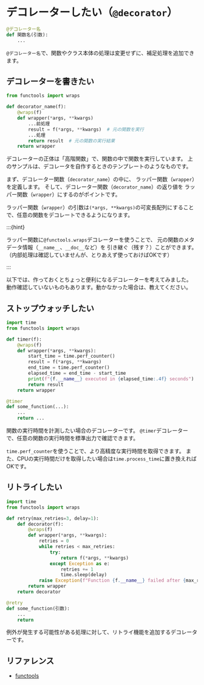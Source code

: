 # デコレーターしたい（`@decorator`）

```python
@デコレーター名
def 関数名(引数):
    ...
```

`@デコレーター名`で、関数やクラス本体の処理は変更せずに、補足処理を追加できます。

## デコレーターを書きたい

```python
from functools import wraps

def decorator_name(f):
    @wraps(f)
    def wrapper(*args, **kwargs)
        ...前処理
        result = f(*args, **kwargs)  # 元の関数を実行
        ...処理
        return result  # 元の関数の実行結果
    return wrapper
```

デコレーターの正体は「高階関数」で、関数の中で関数を実行しています。
上のサンプルは、デコレータを自作するときのテンプレートのようなものです。

まず、デコレーター関数（`decorator_name`）の中に、
ラッパー関数（`wrapper`）を定義します。
そして、デコレーター関数（`decorator_name`）の返り値を
ラッパー関数（`wrapper`）にするのがポイントです。

ラッパー関数（`wrapper`）の引数は`(*args, **kwargs)`の可変長配列にすることで、任意の関数をデコレートできるようになります。

:::{hint}

ラッパー関数に`@functools.wraps`デコレーターを使うことで、
元の関数のメタデータ情報（`__name__`、`__doc__`など）を
引き継ぐ（残す？）ことができます。
（内部処理は確認していませんが、とりあえず使っておけばOKです）

:::

以下では、作っておくとちょっと便利になるデコレーターを考えてみました。
動作確認していないものもあります。動かなかった場合は、教えてください。

## ストップウォッチしたい

```python
import time
from functools import wraps

def timer(f):
    @wraps(f)
    def wrapper(*args, **kwargs):
        start_time = time.perf_counter()
        result = f(*args, **kwargs)
        end_time = time.perf_counter()
        elapsed_time = end_time - start_time
        print(f"{f.__name__} executed in {elapsed_time:.4f} seconds")
        return result
    return wrapper

@timer
def some_function(...):
    ...
    return ...
```

関数の実行時間を計測したい場合のデコレーターです。
`@timer`デコレーターで、任意の関数の実行時間を標準出力で確認できます。

`time.perf_counter`を使うことで、より高精度な実行時間を取得できます。
また、CPUの実行時間だけを取得したい場合は`time.process_time`に置き換えればOKです。

## リトライしたい

```python
import time
from functools import wraps

def retry(max_retries=3, delay=1):
    def decorator(f):
        @wraps(f)
        def wrapper(*args, **kwargs):
            retries = 0
            while retries < max_retries:
                try:
                    return f(*args, **kwargs)
                except Exception as e:
                    retries += 1
                    time.sleep(delay)
            raise Exception(f"Function {f.__name__} failed after {max_retries} retries.")
        return wrapper
    return decorator

@retry
def some_function(引数):
    ...
    return
```

例外が発生する可能性がある処理に対して、リトライ機能を追加するデコレーターです。

## リファレンス

- [functools](https://docs.python.org/3/library/functools.html)
